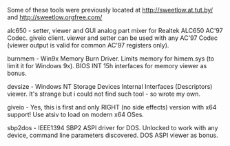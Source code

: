 Some of these tools were previously located at http://sweetlow.at.tut.by/ and http://sweetlow.orgfree.com/

alc650 - setter, viewer and GUI analog part mixer for Realtek ALC650 AC'97 Codec. giveio client. viewer and setter can be used with any AC'97 Codec (viewer output is valid for common AC'97 registers only).

burnmem - Win9x Memory Burn Driver. Limits memory for himem.sys (to limit it for Windows 9x). BIOS INT 15h interfaces for memory viewer as bonus.

devsize - Windows NT Storage Devices Internal Interfaces (Descriptors) viewer. It's strange but i could not find such tool - so wrote my own.

giveio - Yes, this is first and only RIGHT (no side effects) version with x64 support! Use atsiv to load on modern x64 OSes.

sbp2dos - IEEE1394 SBP2 ASPI driver for DOS. Unlocked to work with any device, command line parameters discovered. DOS ASPI viewer as bonus.
